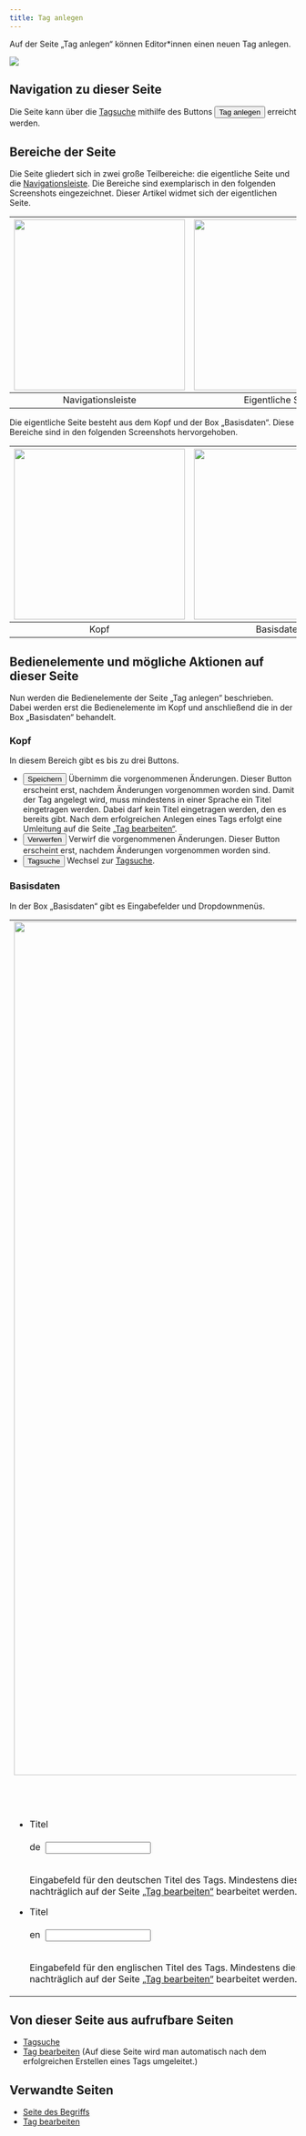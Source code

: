 ```yaml
---
title: Tag anlegen
---
```


Auf der Seite „Tag anlegen“ können Editor\*innen einen neuen Tag anlegen.

![](/img/tag_anlegen1.png)

## Navigation zu dieser Seite
Die Seite kann über die [Tagsuche](ed-search-extended) mithilfe des Buttons <button>Tag anlegen</button> erreicht werden.

## Bereiche der Seite
Die Seite gliedert sich in zwei große Teilbereiche: die eigentliche Seite und die [Navigationsleiste](nav-bar). Die Bereiche sind exemplarisch in den folgenden Screenshots eingezeichnet. Dieser Artikel widmet sich der eigentlichen Seite.

|<img src="https://media.githubusercontent.com/media/MaMpf-HD/mampf/docs/docs/static/img/tag_anlegen_navbar.png" height="300"/> |<img src="https://media.githubusercontent.com/media/MaMpf-HD/mampf/docs/docs/static/img/tag_anlegen_eigentlich.png" height="300"/>  |
|:---: | :---: |
|Navigationsleiste|Eigentliche Seite|

Die eigentliche Seite besteht aus dem Kopf und der Box „Basisdaten“. Diese Bereiche sind in den folgenden Screenshots hervorgehoben.

|<img src="https://media.githubusercontent.com/media/MaMpf-HD/mampf/docs/docs/static/img/tag_anlegen_kopf.png" height="300"/> |<img src="https://media.githubusercontent.com/media/MaMpf-HD/mampf/docs/docs/static/img/tag_anlegen_basisdaten.png" height="300"/>  |
|:---: | :---: |
|Kopf|Basisdaten|

## Bedienelemente und mögliche Aktionen auf dieser Seite
Nun werden die Bedienelemente der Seite „Tag anlegen“ beschrieben. Dabei werden erst die Bedienelemente im Kopf und anschließend die in der Box „Basisdaten“ behandelt.

### Kopf
In diesem Bereich gibt es bis zu drei Buttons.

* <a href="/mampf/de/mampf-pages/ed-edit-tag" target="_self"><button>Speichern</button></a> Übernimm die vorgenommenen Änderungen. Dieser Button erscheint erst, nachdem Änderungen vorgenommen worden sind. Damit der Tag angelegt wird, muss mindestens in einer Sprache ein Titel eingetragen werden. Dabei darf kein Titel eingetragen werden, den es bereits gibt. Nach dem erfolgreichen Anlegen eines Tags erfolgt eine Umleitung auf die Seite <a href="/mampf/de/mampf-pages/ed-edit-tag" target="_self">„Tag bearbeiten“</a>.
* <button>Verwerfen</button> Verwirf die vorgenommenen Änderungen. Dieser Button erscheint erst, nachdem Änderungen vorgenommen worden sind.
* <a href="/mampf/de/mampf-pages/ed-search-extended" target="_self"><button>Tagsuche</button></a> Wechsel zur <a href="/mampf/de/mampf-pages/ed-search-extended" target="_self">Tagsuche</a>.

### Basisdaten
In der Box „Basisdaten“ gibt es Eingabefelder und Dropdownmenüs.

<table>
  <tr>
     <td valign="top">
        <img src="https://media.githubusercontent.com/media/MaMpf-HD/mampf/docs/docs/static/img/tag_anlegen_basisdaten_cut.png" width="1500" /><br></br><br></br>
        <ul>
           <li>
              <form>
                 <p>
                    <label for="fname">Titel <br></br>de&nbsp;</label>
                 <input type="text" id="fname" name="fname"></input><br></br>
                 </p>
              </form>
              Eingabefeld für den deutschen Titel des Tags. Mindestens dieses Feld oder das Feld für den englischen Titel muss ausgefüllt werden, damit ein neuer Tag anlegt werden kann. Der Titel kann nachträglich auf der Seite <a href="/mampf/de/mampf-pages/ed-edit-tag" target="_self">„Tag bearbeiten“</a> bearbeitet werden.
           </li>
           <li>
              <form>
                 <p>
                    <label for="fname">Titel <br></br>en&nbsp;</label>
                    <input type="text" id="fname" name="fname"></input><br></br>
                 </p>
              </form>
              Eingabefeld für den englischen Titel des Tags. Mindestens dieses Feld oder das Feld für den deutschen Titel muss ausgefüllt werden, damit ein neuer Tag anlegt werden kann. Der Titel kann nachträglich auf der Seite <a href="/mampf/de/mampf-pages/ed-edit-tag" target="_self">„Tag bearbeiten“</a> bearbeitet werden.
           </li>
        </ul>
     </td>
     <td valign="top">
        <ul>
           <li>Aliase
           </li>
              <label for="cars"></label>
              <select name="cars" id="cars">
                 <option value="" selected disabled hidden>de</option>
                 <option value="volvo">de</option>
                 <option value="volvo2">en</option>
              </select><br></br>
              Dropdown-Menü zur Sprachauswahl für eine weitere Bezeichnung des Tags. Zur Auswahl stehen Deutsch und Englisch.
           <li>
              <form>
                 <p>
                    <label for="fname">Aliase<br></br></label>
                    <input type="text" id="fname" name="fname"></input><br></br>
                 </p>
              </form>
              Eingabefeld für eine weitere Bezeichnung des Tags. Die Bezeichnung kann nachträglich auf der Seite <a href="/mampf/de/mampf-pages/ed-edit-tag" target="_self">„Tag bearbeiten“</a> bearbeitet werden.
           </li>
           <li>
              <form>
                 <p>
                    <label for="fname">Verknüpfte Tags</label><br></br>
                    <input type="text" id="fname" name="fname"></input><br></br>
                 </p>
              </form>
              Eingabefeld und Dropdown-Menü. Tippe in das Eingabefeld oder scrolle durch die Liste verfügbarer Tags und wähle die aus, die mit der Tag verknüpft werden sollen. Dies kann nachträglich auf der Seite <a href="/mampf/de/mampf-pages/ed-edit-tag" target="_self">„Tag bearbeiten“</a> verändert werden.
           </li>
           <li>
              <form>
                 <p>
                    <label for="fname">Module</label><br></br>
                    <input type="text" id="fname" name="fname"></input><br></br>
                 </p>
              </form>
              Eingabefeld und Dropdown-Menü. Tippe in das Eingabefeld oder scrolle durch die Liste verfügbarer Module und wähle die aus, die mit der Tag verknüpft werden sollen. Dies kann nachträglich auf der Seite <a href="/mampf/de/mampf-pages/ed-edit-tag" target="_self">„Tag bearbeiten“</a> verändert werden. Um einen Tag in einem Modul anzulegen, benötigt man mindestens Editorenrechte in einer Veranstaltung des Moduls.
           </li>
        </ul>
     </td>
  </tr>
</table>

## Von dieser Seite aus aufrufbare Seiten
* [Tagsuche](ed-search-extended)
* [Tag bearbeiten](ed-edit-tag) (Auf diese Seite wird man automatisch nach dem erfolgreichen Erstellen eines Tags umgeleitet.)

## Verwandte Seiten
* [Seite des Begriffs](tag)
* [Tag bearbeiten](ed-edit-tag)
